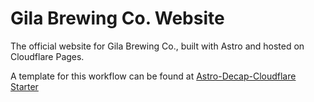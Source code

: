 # Gila Brewing Co. Website

The official website for Gila Brewing Co., built with Astro and hosted on Cloudflare Pages.

A template for this workflow can be found at [Astro-Decap-Cloudflare Starter](https://github.com/jshuntley/astro-decap-cloudflare-starter)
